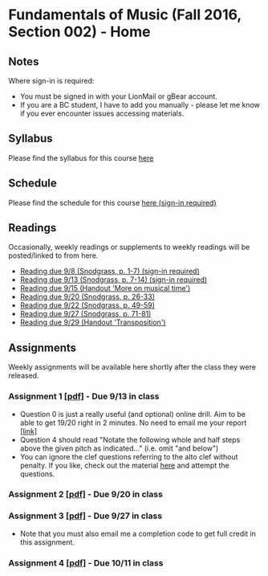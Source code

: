 # Fundamentals of Music (Fall 2016, Section 002) - Home

## Notes

Where sign-in is required:

- You must be signed in with your LionMail or gBear account.
- If you are a BC student, I have to add you manually - please let me know if you ever encounter issues accessing materials.

## Syllabus

Please find the syllabus for this course [here](fundamentals_syllabus.md)

## Schedule

Please find the schedule for this course [here (sign-in required)](https://docs.google.com/a/columbia.edu/spreadsheets/d/1qvSb8oa3cFD_894qk9n3DTPP1vN0Xh13Jewo3kw6uUQ)

## Readings

Occasionally, weekly readings or supplements to weekly readings will be posted/linked to from here.

- [Reading due 9/8 (Snodgrass, p. 1-7) (sign-in required)](https://drive.google.com/a/columbia.edu/file/d/0BzK7B8W6SItdbS1IQ2ZGZTN3WFU/view)
- [Reading due 9/13 (Snodgrass, p. 7-14) (sign-in required)](https://drive.google.com/a/columbia.edu/file/d/0BzK7B8W6SItdb04yT3VnYkptMDA/view?usp=sharing)
- [Reading due 9/15 (Handout 'More on musical time')](more_on_time.pdf)
- [Reading due 9/20 (Snodgrass, p. 26-33)](https://drive.google.com/a/columbia.edu/file/d/0BzK7B8W6SItdTmxBWDJtNVhPX0U/view)
- [Reading due 9/22 (Snodgrass, p. 49-59)](https://drive.google.com/a/columbia.edu/file/d/0BzK7B8W6SItdN3RZUXppdkxDZk0/view)
- [Reading due 9/27 (Snodgrass, p. 71-81)](https://drive.google.com/a/columbia.edu/file/d/0BzK7B8W6SItdS2dhVWFTd2N3bU0/view)
- [Reading due 9/29 (Handout 'Transposition')](transp.pdf)

## Assignments

Weekly assignments will be available here shortly after the class they were released.

### Assignment 1 [[pdf]](01.pdf) - Due 9/13 in class

- Question 0 is just a really useful (and optional) online drill. Aim to be able to get 19/20 right in 2 minutes. No need to email me your report [[link]](http://www.musictheory.net/exercises/note/brwyrybynyynry)
- Question 4 should read "Notate the following whole and half steps above the given pitch as indicated..." (i.e. omit "and below")
- You can ignore the clef questions referring to the alto clef without penalty. If you like, check out the material [here](https://musictheoryblog.blogspot.com/2006/12/alto-and-tenor-clefs.html) and attempt the questions.

### Assignment 2 [[pdf]](02.pdf) - Due 9/20 in class

### Assignment 3 [[pdf]](03.pdf) - Due 9/27 in class

- Note that you must also email me a completion code to get full credit in this assignment.

### Assignment 4 [[pdf]](04.pdf) - Due 10/11 in class

